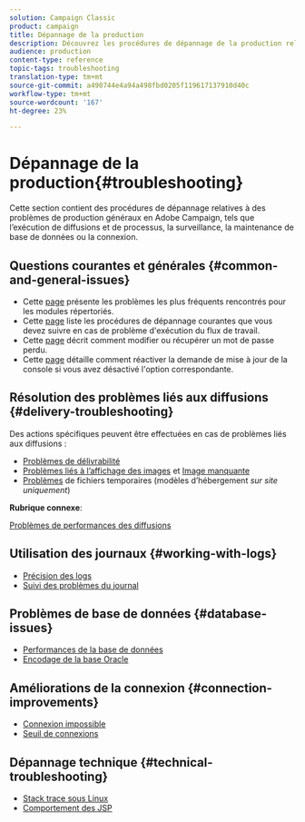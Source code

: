 ```yaml
---
solution: Campaign Classic
product: campaign
title: Dépannage de la production
description: Découvrez les procédures de dépannage de la production relatives à la configuration, à la surveillance, au processus de mise à niveau, au traitement des données et à la maintenance des bases de données.
audience: production
content-type: reference
topic-tags: troubleshooting
translation-type: tm+mt
source-git-commit: a490744e4a94a498fbd0205f119617137910d40c
workflow-type: tm+mt
source-wordcount: '167'
ht-degree: 23%

---
```



# Dépannage de la production{#troubleshooting}

Cette section contient des procédures de dépannage relatives à des problèmes de production généraux en Adobe Campaign, tels que l’exécution de diffusions et de processus, la surveillance, la maintenance de base de données ou la connexion.

## Questions courantes et générales {#common-and-general-issues}

* Cette [page](../../production/using/modules-and-frequent-issues.md) présente les problèmes les plus fréquents rencontrés pour les modules répertoriés.
* Cette [page](../../production/using/workflow-execution.md) liste les procédures de dépannage courantes que vous devez suivre en cas de problème d&#39;exécution du flux de travail.
* Cette [page](../../production/using/lost-password.md) décrit comment modifier ou récupérer un mot de passe perdu.
* Cette [page](../../production/using/console-update.md) détaille comment réactiver la demande de mise à jour de la console si vous avez désactivé l&#39;option correspondante.

## Résolution des problèmes liés aux diffusions {#delivery-troubleshooting}

Des actions spécifiques peuvent être effectuées en cas de problèmes liés aux diffusions :
* [Problèmes de délivrabilité](../../production/using/performance-and-throughput-issues.md#deliverability_issues)
* [Problèmes liés à l’affichage des images](../../production/using/image-display-issues.md) et [Image manquante](../../production/using/images-missing.md)
* [Problèmes](../../production/using/temporary-files.md)  de fichiers temporaires (modèles d’hébergement *sur site uniquement*)

**Rubrique connexe**:

[Problèmes de performances des diffusions](../../delivery/using/delivery-performances.md)

## Utilisation des journaux {#working-with-logs}

* [Précision des logs](../../production/using/log-precision.md)
* [Suivi des problèmes du journal](../../production/using/tracking-logs-issues.md)

## Problèmes de base de données {#database-issues}

* [Performances de la base de données](../../production/using/database-performances.md)
* [Encodage de la base Oracle](../../production/using/encoding-of-the-oracle-database.md)

## Améliorations de la connexion {#connection-improvements}

* [Connexion impossible](../../production/using/failure-to-connect.md)
* [Seuil de connexions](../../production/using/connection-thresholds.md)

## Dépannage technique {#technical-troubleshooting}

* [Stack trace sous Linux](../../production/using/stack-trace-in-linux.md)
* [Comportement des JSP](../../production/using/jsp-behavior.md)
<!-- * [Locating Tomcat version](../../production/using/locate-tomcat-version.md)-->